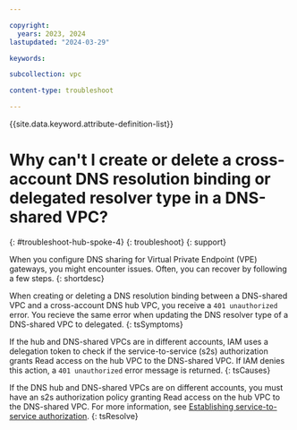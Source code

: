 ```yaml
---

copyright:
  years: 2023, 2024
lastupdated: "2024-03-29"

keywords:

subcollection: vpc

content-type: troubleshoot

---
```


{{site.data.keyword.attribute-definition-list}}

# Why can't I create or delete a cross-account DNS resolution binding or delegated resolver type in a DNS-shared VPC?
{: #troubleshoot-hub-spoke-4}
{: troubleshoot}
{: support}

When you configure DNS sharing for Virtual Private Endpoint (VPE) gateways, you might encounter issues. Often, you can recover by following a few steps.
{: shortdesc}

When creating or deleting a DNS resolution binding between a DNS-shared VPC and a cross-account DNS hub VPC, you receive a `401 unauthorized` error. You recieve the same error when updating the DNS resolver type of a DNS-shared VPC to delegated.
{: tsSymptoms}

If the hub and DNS-shared VPCs are in different accounts, IAM uses a delegation token to check if the service-to-service (s2s) authorization grants Read access on the hub VPC to the DNS-shared VPC. If IAM denies this action, a `401 unauthorized` error message is returned.
{: tsCauses}

If the DNS hub and DNS-shared VPCs are on different accounts, you must have an s2s authorization policy granting Read access on the hub VPC to the DNS-shared VPC. For more information, see [Establishing service-to-service authorization](/docs/vpc?topic=vpc-hub-spoke-s2s-auth).
{: tsResolve}
